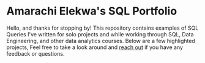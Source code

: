 # Amarachi Elekwa's SQL Portfolio
Hello, and thanks for stopping by! 
This repository contains examples of SQL Queries 
I've written for solo projects and while working through SQL, Data Engineering, and other data analytics courses. 
Below are a few highlighted projects, Feel free to take a look around and [reach out](http://linkedin.com/in/amarachi-elekwa-754107124)  if you have any feedback or questions.
